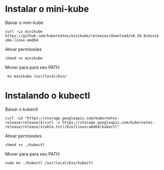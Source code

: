 # Instalar o mini-kube

Baixar o mini-kube

`curl -Lo minikube https://github.com/kubernetes/minikube/releases/download/v0.28.0/minikube-linux-amd64`

Ativar permissões

`chmod +x minikube`

Mover para para seu PATH

` mv minikube /usr/local/bin/`

# Instalando o kubectl

Baixar o kubectl

`curl -LO "https://storage.googleapis.com/kubernetes-release/release/$(curl -s https://storage.googleapis.com/kubernetes-release/release/stable.txt)/bin/linux/amd64/kubectl"`

Ativar permissões

`chmod +x ./kubectl`

Mover para para seu PATH

`sudo mv ./kubectl /usr/local/bin/kubectl`